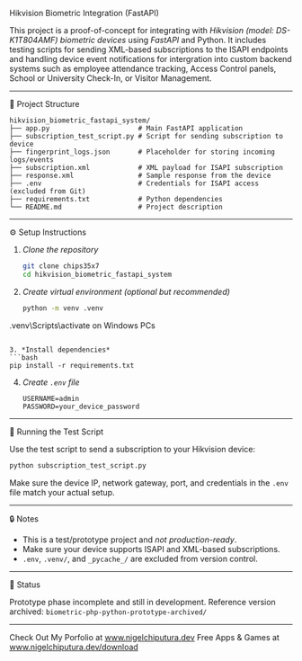 Hikvision Biometric Integration (FastAPI)

This project is a proof-of-concept for integrating with *Hikvision (model: DS-K1T804AMF) biometric devices* using *FastAPI* and Python. It includes testing scripts for sending XML-based subscriptions to the ISAPI endpoints and handling device event notifications for intergration
into custom backend systems such as employee attendance tracking, Access Control panels, School or University Check-In, or Visitor Management.

---

📁 Project Structure

```
hikvision_biometric_fastapi_system/
├── app.py                      # Main FastAPI application
├── subscription_test_script.py # Script for sending subscription to device
├── fingerprint_logs.json       # Placeholder for storing incoming logs/events
├── subscription.xml            # XML payload for ISAPI subscription
├── response.xml                # Sample response from the device
├── .env                        # Credentials for ISAPI access (excluded from Git)
├── requirements.txt            # Python dependencies
└── README.md                   # Project description
```

---

⚙️ Setup Instructions

1. *Clone the repository*
   ```bash
   git clone chips35x7
   cd hikvision_biometric_fastapi_system
   ```

2. *Create virtual environment (optional but recommended)*
   ```bash
   python -m venv .venv
.venv\Scripts\activate on Windows PCs
   ```

3. *Install dependencies*
   ```bash
   pip install -r requirements.txt
   ```

4. *Create `.env` file*
   ```
   USERNAME=admin
   PASSWORD=your_device_password
   ```

---

🚀 Running the Test Script

Use the test script to send a subscription to your Hikvision device:

```bash
python subscription_test_script.py
```

Make sure the device IP, network gateway, port, and credentials in the `.env` file match your actual setup.

---

🔒 Notes

- This is a test/prototype project and *not production-ready*.
- Make sure your device supports ISAPI and XML-based subscriptions.
- `.env`, `.venv/`, and `_pycache_/` are excluded from version control.

---

📌 Status

Prototype phase incomplete and still in development. 
Reference version archived: `biometric-php-python-prototype-archived/`

---
Check Out My Porfolio at www.nigelchiputura.dev
Free Apps & Games at www.nigelchiputura.dev/download
